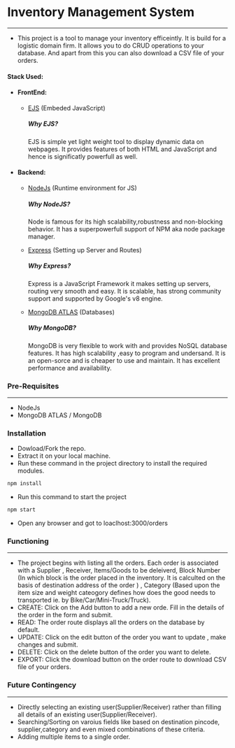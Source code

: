 # Inventory Management System

---

- This project is a tool to manage your inventory efficeintly. It is build for a logistic domain firm. It allows you to do CRUD operations to your database. And apart from this you can also download a CSV file of your orders.

#### Stack Used:

- #### FrontEnd:

  - [EJS](https://ejs.co/) (Embeded JavaScript)
    ##### Why EJS?
    EJS is simple yet light weight tool to display dynamic data on webpages. It provides features of both HTML and JavaScript and hence is significatly powerfull as well.


- #### Backend:
  - [NodeJs](https://nodejs.org/en/) (Runtime environment for JS)
    ##### Why NodeJS?
    Node is famous for its high scalability,robustness and non-blocking behavior. It has a superpowerfull support of NPM aka node package manager.

  - [Express](https://expressjs.com/) (Setting up Server and Routes)
    ##### Why Express?
    Express is a JavaScript Framework it makes setting up servers, routing very smooth and easy. It is scalable, has strong community support and supported by Google's v8 engine.

  - [MongoDB ATLAS](https://www.mongodb.com/atlas/database) (Databases)
    ##### Why MongoDB?
    MongoDB is very flexible to work with and provides NoSQL database features. It has high scalability ,easy to program and undersand. It is an open-sorce and is cheaper to use and maintain. It has excellent performance and availability.

### Pre-Requisites
***
- NodeJs
- MongoDB ATLAS / MongoDB

### Installation

- Dowload/Fork the repo.
- Extract it on your local machine.
- Run these command in the project directory to install the required modules.

```bash
npm install
```

- Run this command to start the project

```bash
npm start
```

- Open any browser and got to loaclhost:3000/orders

### Functioning

***

- The project begins with listing all the orders. Each order is associated with a Supplier , Receiver, Items/Goods to be deleiverd, Block Number (In which block is the order placed in the inventory. It is calculted on the basis of destination address of the order ) , Category (Based upon the item size and weight cateogory defines how does the good needs to transported ie. by Bike/Car/Mini-Truck/Truck).
- CREATE: Click on the Add button to add a new orde. Fill in the details of the order in the form and submit.
- READ: The order route displays all the orders on the database by default.
- UPDATE: Click on the edit button of the order you want to update , make changes and submit.
- DELETE: Click on the delete button of the order you want to delete.
- EXPORT: Click the download button on the order route to download CSV file of your orders.

### Future Contingency

***

- Directly selecting an existing user(Supplier/Receiver) rather than filling all details of an existing user(Supplier/Receiver).
- Searching/Sorting on varoius fields like based on destination pincode, supplier,category and even mixed combinations of these criteria.
- Adding multiple items to a single order.
